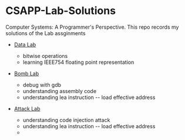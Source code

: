 # CSAPP-Lab-Solutions
Computer Systems: A Programmer's Perspective. This repo records my solutions of the Lab assginments

- [Data Lab](https://github.com/MarekZhang/CSAPP-Lab-Solutions/tree/main/datalab)
  - bitwise operations
  - learning IEEE754 floating point representation
- [Bomb Lab](https://github.com/MarekZhang/CSAPP-Lab-Solutions/tree/main/bomblab)
  - debug with gdb
  - understanding assembly code
  - understanding lea instruction -- load effective address

- [Attack Lab](https://github.com/MarekZhang/CSAPP-Lab-Solutions/tree/main/attacklab)
  - understanding code injection attack
  - understanding lea instruction -- load effective address
  - 